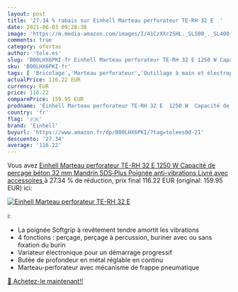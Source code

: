 ```yaml
---
layout: post
title: '27.34 % rabais sur Einhell Marteau perforateur TE-RH 32 E  '
date: 2021-06-03 09:28:38
image: 'https://m.media-amazon.com/images/I/41CzXXr2SHL._SL500_._SL400_.jpg'
comments: true
category: ofertas
author: 'tole.es'
slug: 'B00LHX6PKI-fr Einhell Marteau perforateur TE-RH 32 E 1250 W Capacité de...'
sku: 'B00LHX6PKI-fr'
tags: [ 'Bricolage','Marteau perforateur','Outillage à main et électroportatif','Outillage électroportatif','Perceuses','einhell', ]
actualPrice: 116.22 EUR
currency: EUR
price: 116.22
comparePrice: 159.95 EUR
prodname: 'Einhell Marteau perforateur TE-RH 32 E  1250 W  Capacité de perçage béton 32 mm  Mandrin SDS‐Plus  Poignée anti-vibrations   Livré avec accessoires '
country: 'fr'
flag: '🇫🇷'
brand: 'Einhell'
buyurl: 'https://www.amazon.fr/dp/B00LHX6PKI/?tag=tolees0d-21'
descuento: '27.34'
average: '116.22'
---
```


Vous avez [Einhell Marteau perforateur TE-RH 32 E  1250 W  Capacité de perçage béton 32 mm  Mandrin SDS‐Plus  Poignée anti-vibrations   Livré avec accessoires ](https://www.amazon.fr/dp/B00LHX6PKI/?tag=tolees0d-21)  à  27.34 % de réduction, prix final  116.22 EUR (original: 159.95 EUR) ici:

[![Einhell Marteau perforateur TE-RH 32 E  ](https://m.media-amazon.com/images/I/41CzXXr2SHL._SL500_._SL400_.jpg)](https://www.amazon.fr/dp/B00LHX6PKI/?tag=tolees0d-21)

ℹ️:

- La poignée Softgrip à revêtement tendre amortit les vibrations
- 4 fonctions : perçage, perçage à percussion, buriner avec ou sans fixation du burin
- Variateur électronique pour un démarrage progressif
- Butée de profondeur en métal réglable en continu
- Marteau-perforateur avec mécanisme de frappe pneumatique

[🛒 Achetez-le maintenant!!](https://www.amazon.fr/dp/B00LHX6PKI/?tag=tolees0d-21)
